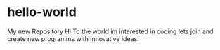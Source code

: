 # hello-world
My new Repository
Hi To the world im interested in coding lets join and create new programms with innovative ideas!
